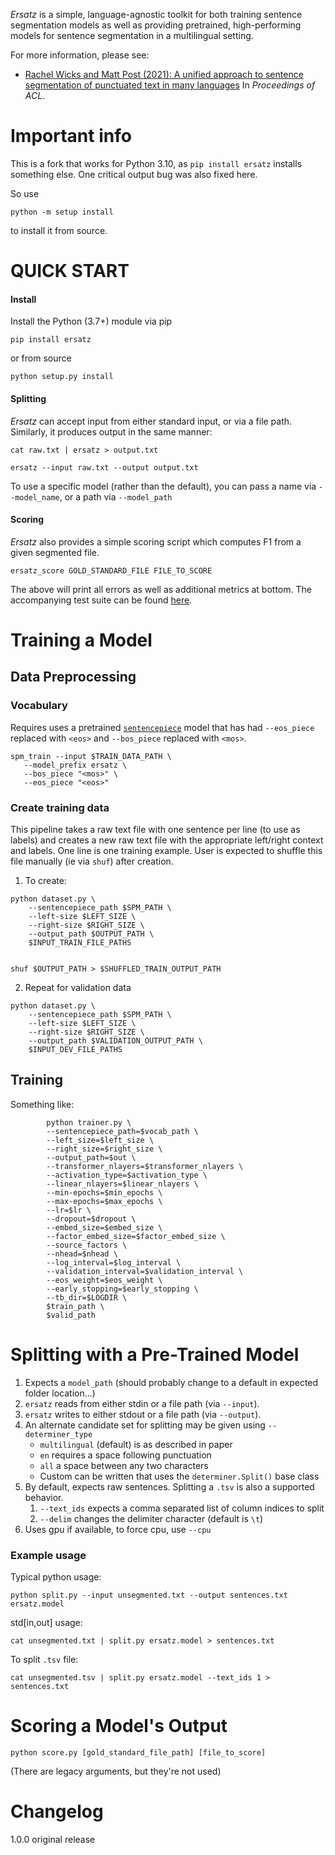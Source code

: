 _Ersatz_ is a simple, language-agnostic toolkit for both training sentence segmentation models as well as providing
pretrained, high-performing models for sentence segmentation in a multilingual setting.

For more information, please see:
 - [Rachel Wicks and Matt Post (2021):
   A unified approach to sentence segmentation of punctuated text in many languages](https://aclanthology.org/2021.acl-long.309/) In _Proceedings of ACL_.

# Important info

This is a fork that works for Python 3.10, as `pip install ersatz` installs something else.
One critical output bug was also fixed here.

So use 

```angular2html
python -m setup install
```

to install it from source.

# QUICK START

#### Install
Install the Python (3.7+) module via pip

```angular2html
pip install ersatz
```

or from source

```angular2html
python setup.py install
```

#### Splitting

_Ersatz_ can accept input from either standard input, or via a file path. Similarly, it produces output in the same manner:

```angular2html
cat raw.txt | ersatz > output.txt
```
```angular2html
ersatz --input raw.txt --output output.txt
```

To use a specific model (rather than the default), you can pass a name via `--model_name`, or a path via `--model_path`

#### Scoring
_Ersatz_ also provides a simple scoring script which computes F1 from a given segmented file.
```angular2html
ersatz_score GOLD_STANDARD_FILE FILE_TO_SCORE
```
The above will print all errors as well as additional metrics at bottom.
The accompanying test suite can be found [here](https://github.com/rewicks/ersatz-test-suite).
# Training a Model

## Data Preprocessing

### Vocabulary
Requires uses a pretrained [`sentencepiece`](https://github.com/google/sentencepiece) model that has had `--eos_piece` replaced with `<eos>` and `--bos_piece` replaced with `<mos>`.

```angular2html
spm_train --input $TRAIN_DATA_PATH \
   --model_prefix ersatz \
   --bos_piece "<mos>" \
   --eos_piece "<eos>"
```

### Create training data

This pipeline takes a raw text file with one sentence per line (to use as labels) and creates a new raw text file
with the appropriate left/right context and labels. One line is one training example. User is expected to shuffle this
file manually (ie via `shuf`) after creation.

1. To create:
```angular2html
python dataset.py \
    --sentencepiece_path $SPM_PATH \
    --left-size $LEFT_SIZE \
    --right-size $RIGHT_SIZE \
    --output_path $OUTPUT_PATH \
    $INPUT_TRAIN_FILE_PATHS


shuf $OUTPUT_PATH > $SHUFFLED_TRAIN_OUTPUT_PATH
```
2. Repeat for validation data 
```angular2html
python dataset.py \
    --sentencepiece_path $SPM_PATH \
    --left-size $LEFT_SIZE \
    --right-size $RIGHT_SIZE \
    --output_path $VALIDATION_OUTPUT_PATH \
    $INPUT_DEV_FILE_PATHS
```

## Training
Something like: 

```angular2html
        python trainer.py \
        --sentencepiece_path=$vocab_path \
        --left_size=$left_size \
        --right_size=$right_size \
        --output_path=$out \
        --transformer_nlayers=$transformer_nlayers \
        --activation_type=$activation_type \
        --linear_nlayers=$linear_nlayers \
        --min-epochs=$min_epochs \
        --max-epochs=$max_epochs \
        --lr=$lr \
        --dropout=$dropout \
        --embed_size=$embed_size \
        --factor_embed_size=$factor_embed_size \
        --source_factors \
        --nhead=$nhead \
        --log_interval=$log_interval \
        --validation_interval=$validation_interval \
        --eos_weight=$eos_weight \
        --early_stopping=$early_stopping \
        --tb_dir=$LOGDIR \
        $train_path \
        $valid_path
```

# Splitting with a Pre-Trained Model

1. Expects a `model_path` (should probably change to a default in expected folder location...)
2. `ersatz` reads from either stdin or a file path (via `--input`).
3. `ersatz` writes to either stdout or a file path (via `--output`).
4. An alternate candidate set for splitting may be given using `--determiner_type`
    * `multilingual` (default) is as described in paper
    * `en` requires a space following punctuation
    * `all` a space between any two characters
    * Custom can be written that uses the `determiner.Split()` base class
5. By default, expects raw sentences. Splitting a `.tsv` is also a supported behavior.
    1. `--text_ids` expects a comma separated list of column indices to split
    2. `--delim` changes the delimiter character (default is `\t`)
6. Uses gpu if available, to force cpu, use `--cpu`

### Example usage
Typical python usage:
```angular2html
python split.py --input unsegmented.txt --output sentences.txt ersatz.model
```

std[in,out] usage:
```angular2html
cat unsegmented.txt | split.py ersatz.model > sentences.txt
```
To split `.tsv` file:
```angular2html
cat unsegmented.tsv | split.py ersatz.model --text_ids 1 > sentences.txt
```

# Scoring a Model's Output

```angular2html
python score.py [gold_standard_file_path] [file_to_score]
```

(There are legacy arguments, but they're not used)

# Changelog

1.0.0 original release
